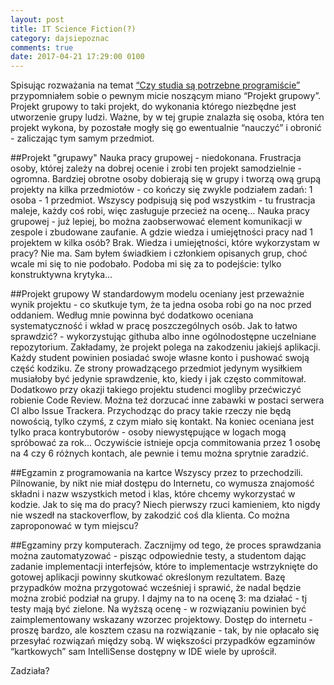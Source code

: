 ```yaml
---
layout: post
title: IT Science Fiction(?)
category: dajsiepoznac
comments: true
date: 2017-04-21 17:29:00 0100
---
```

Spisując rozważania na temat [“Czy studia są potrzebne programiście”](/dajsiepoznac/2017/03/09/czy-programista-potrzebuje-studiow/) przypomniałem sobie o pewnym micie noszącym miano “Projekt grupowy”. Projekt grupowy to taki projekt, do wykonania którego niezbędne jest utworzenie grupy ludzi. Ważne, by w tej grupie znalazła się osoba, która ten projekt wykona, by pozostałe mogły się go ewentualnie “nauczyć” i obronić - zaliczając tym samym przedmiot. 

##Projekt "grupawy"
Nauka pracy grupowej - niedokonana. Frustracja osoby, której zależy na dobrej ocenie i zrobi ten projekt samodzielnie - ogromna. Bardziej obrotne osoby dobierają się w grupy i tworzą ową grupą projekty na kilka przedmiotów - co kończy się zwykle podziałem zadań: 1 osoba - 1 przedmiot. Wszyscy podpisują się pod wszystkim - tu frustracja maleje, każdy coś robi, więc zasługuje przecież na ocenę… Nauka pracy grupowej - już lepiej, bo można zaobserwować element komunikacji w zespole i zbudowane zaufanie. A gdzie wiedza i umiejętności pracy nad 1 projektem w kilka osób? Brak. Wiedza i umiejętności, które wykorzystam w pracy? Nie ma.
Sam byłem świadkiem i członkiem opisanych grup, choć wcale mi się to nie podobało. Podoba mi się za to podejście: tylko konstruktywna krytyka…

##Projekt grupowy
W standardowym modelu oceniany jest przeważnie wynik projektu - co skutkuje tym, że ta jedna osoba robi go na noc przed oddaniem. Według mnie powinna być dodatkowo oceniana systematyczność i wkład w pracę poszczególnych osób. Jak to łatwo sprawdzić? - wykorzystując githuba albo inne ogólnodostępne uczelniane repozytorium. 
Zakładamy, że projekt polega na zakodzeniu jakiejś aplikacji. Każdy student powinien posiadać swoje własne konto i pushować swoją część kodziku. Ze strony prowadzącego przedmiot jedynym wysiłkiem musiałoby być jedynie sprawdzenie, kto, kiedy i jak często commitował. Dodatkowo przy okazji takiego projektu studenci mogliby przećwiczyć robienie Code Review. Można też dorzucać inne zabawki w postaci serwera CI albo Issue Trackera.
Przychodząc do pracy takie rzeczy nie będą nowością, tylko czymś, z czym miało się kontakt. Na koniec oceniana jest tylko praca kontrybutorów - osoby niewystępujące w logach mogą spróbować za rok... Oczywiście istnieje opcja commitowania przez 1 osobę na 4 czy 6 różnych kontach, ale pewnie i temu można sprytnie zaradzić.

##Egzamin z programowania na kartce
Wszyscy przez to przechodzili. Pilnowanie, by nikt nie miał dostępu do Internetu, co wymusza znajomość składni i nazw wszystkich metod i klas, które chcemy wykorzystać w kodzie. Jak to się ma do pracy? Niech pierwszy rzuci kamieniem, kto nigdy nie wszedł na stackoverflow, by zakodzić coś dla klienta. Co można zaproponować w tym miejscu?

##Egzaminy przy komputerach.
Zacznijmy od tego, że proces sprawdzania można zautomatyzować - pisząc odpowiednie testy, a studentom dając zadanie implementacji interfejsów, które to implementacje wstrzyknięte do gotowej aplikacji powinny skutkować określonym rezultatem. Bazę przypadków można przygotować wcześniej i sprawić, że nadal będzie można zrobić podział na grupy. I dajmy na to na ocenę 3: ma działać - tj testy mają być zielone. Na  wyższą ocenę - w rozwiązaniu powinien być zaimplementowany wskazany wzorzec projektowy. Dostęp do internetu - proszę bardzo, ale kosztem czasu na rozwiązanie - tak, by nie opłacało się przesyłać rozwiązań między sobą. W większości przypadków egzaminów “kartkowych” sam IntelliSense dostępny w IDE wiele by uprościł.

Zadziała?